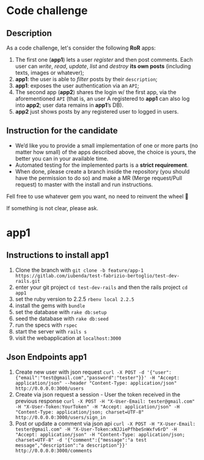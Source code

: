 # Code challenge

## Description

As a code challenge, let's consider the following **RoR** apps:

1. The first one (**app1**) lets a user *register* and then post comments. Each user can *write*, *read*, *update*, *list* and *destroy* **its own posts** (including texts, images or whatever);
2. **app1**: the user is able to *filter* posts by their `description`;
3. **app1**: exposes the user authentication via an `API`;
4. The second app (**app2**) shares the login w/ the first app, via the aforementioned `API` (that is, an user A registered to **app1** can also log into **app2**; user data remains in **app1**’s DB).
5. **app2** just shows posts by any registered user to logged in users.

## Instruction for the candidate

* We’d like you to provide a small implementation of one or more parts (no matter how small) of the apps described above, the choice is yours, the better you can in your available time. 
* Automated testing for the implemented parts is a **strict requirement**.
* When done, please create a branch inside the repository (you should have the permission to do so) and make a MR (Merge request/Pull request) to master with the install and run instructions.

Fell free to use whatever gem you want, no need to reinvent the wheel 🙂

If something is not clear, please ask.

# app1
## Instructions to install app1 

1. Clone the branch with `git clone -b feature/app-1 https://gitlab.com/iubenda/test-fabrizio-bertoglio/test-dev-rails.git`
2. enter your git project `cd test-dev-rails` and then the rails project `cd app1`
3. set the ruby version to 2.2.5 `rbenv local 2.2.5`
4. install the gems with `bundle`
5. set the database with `rake db:setup`
6. seed the database with `rake db:seed`
7. run the specs with `rspec`
8. start the server with `rails s`
9. visit the webapplication at `localhost:3000`

## Json Endpoints app1
1. Create new user with json request 
`curl -X POST -d '{"user":{"email":"test@gmail.com","password":"tester"}}' -H "Accept: application/json" --header "Content-Type: application/json" http://0.0.0.0:3000/users`
2. Create via json request a session - User the token received in the previous response
`curl -X POST -H "X-User-Email: tester@gmail.com" -H "X-User-Token:YourToken" -H "Accept: application/json" -H "Content-Type: application/json; charset=UTF-8" http://0.0.0.0:3000/users/sign_in`
3. Post or update a comment via json api
`curl -X POST -H "X-User-Email: tester@gmail.com" -H "X-User-Token:xNJJiePfhbeSnWxfv6rD" -H "Accept: application/json" -H "Content-Type: application/json; charset=UTF-8" -d '{"comment":{"message":"a test message","description":"a description"}}' http://0.0.0.0:3000/comments`
